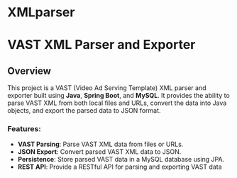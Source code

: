 # XMLparser
# VAST XML Parser and Exporter

## Overview

This project is a VAST (Video Ad Serving Template) XML parser and exporter built using **Java**, **Spring Boot**, and **MySQL**. It provides the ability to parse VAST XML from both local files and URLs, convert the data into Java objects, and export the parsed data to JSON format.

### Features:
- **VAST Parsing**: Parse VAST XML data from files or URLs.
- **JSON Export**: Convert parsed VAST XML data to JSON.
- **Persistence**: Store parsed VAST data in a MySQL database using JPA.
- **REST API**: Provide a RESTful API for parsing and exporting VAST data


